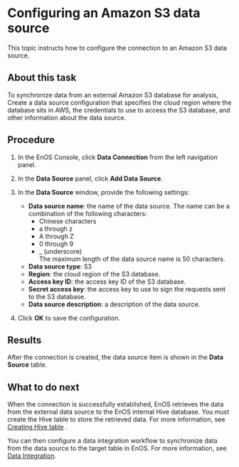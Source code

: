 # Configuring an Amazon S3 data source

This topic instructs how to configure the connection to an Amazon S3  data source.


## About this task
To synchronize data from an external Amazon S3 database for analysis, Create a data source configuration that specifies the cloud region where the database sits in AWS, the credentials to use to access the S3 database, and other information about the data source.

## Procedure

1. In the EnOS Console, click **Data Connection** from the left navigation panel.

2. In the **Data Source** panel, click **Add Data Source**.

3. In the **Data Source** window, provide the following settings:

   - **Data source name**:  the name of the data source. The name can be a combination of the following characters:
     - Chinese characters
     - a through z
     - A through Z
     - 0 through 9
     - _ (underscore)  
     The maximum length of the data source name is 50 characters.
   - **Data source type**: S3
   - **Region**: the cloud region of the S3 database.
   - **Access key ID**: the access key ID of the S3 database.
   - **Secret access key**: the access key to use to sign the requests sent to the S3 database.
   - **Data source description**: a description of the data source.

4. Click **OK** to save the configuration.


## Results

After the connection is created, the data source item is shown in the **Data Source** table.

## What to do next

When the connection is successfully established, EnOS retrieves the data from the external data source to the EnOS internal Hive database. You must create the Hive table to store the retrieved data. For more information, see [Creating Hive table](https://www.envisioniot.com/docs/data-explorer/en/latest/creating_hivetable.html) .

You can then configure a data integration workflow to synchronize data from the data source to the target table in EnOS. For more information, see [Data Integration](../data_integration/index).
